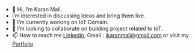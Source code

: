 - 👋 Hi, I’m Karan Mali.
-  I’m interested in discussing Ideas and bring them live.
- 🌱 I’m currently working on IoT Domain.
- 💞️ I’m looking to collaborate on building project related to IoT.
- 📫 How to reach me [Linkedin](https://www.linkedin.com/in/karan-mali-iot-engineer/), Gmail : ikaranmali@gmail.com or visit my [Portfolio](https://www.karanmali.com)

